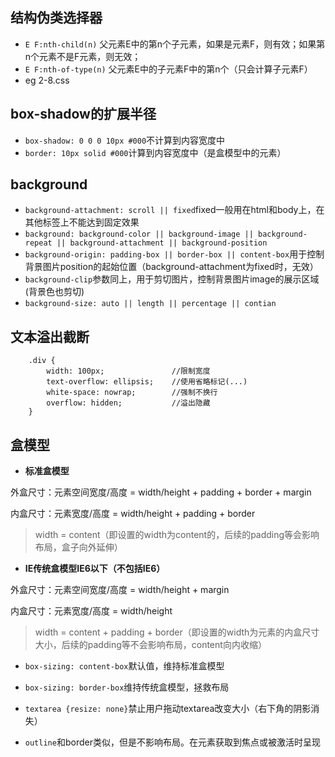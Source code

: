 ## 结构伪类选择器

- `E F:nth-child(n)` 父元素E中的第n个子元素，如果是元素F，则有效；如果第n个元素不是F元素，则无效；
- `E F:nth-of-type(n)` 父元素E中的子元素F中的第n个（只会计算子元素F）
- eg 2-8.css 

## box-shadow的扩展半径
- `box-shadow: 0 0 0 10px #000`不计算到内容宽度中
- `border: 10px solid #000`计算到内容宽度中（是盒模型中的元素）

## background

- `background-attachment: scroll || fixed`fixed一般用在html和body上，在其他标签上不能达到固定效果
- `background: background-color || background-image || background-repeat || background-attachment || background-position`
- `background-origin: padding-box || border-box || content-box`用于控制背景图片position的起始位置（background-attachment为fixed时，无效）
- `background-clip`参数同上，用于剪切图片，控制背景图片image的展示区域(背景色也剪切)
- `background-size: auto || length || percentage || contian`

## 文本溢出截断

```
    .div {
        width: 100px;               //限制宽度
        text-overflow: ellipsis;    //使用省略标记(...)
        white-space: nowrap;        //强制不换行
        overflow: hidden;           //溢出隐藏
    }
```

## 盒模型

- **标准盒模型**

外盒尺寸：元素空间宽度/高度 = width/height + padding + border + margin

内盒尺寸：元素宽度/高度 = width/height + padding + border

>width = content（即设置的width为content的，后续的padding等会影响布局，盒子向外延伸）

- **IE传统盒模型IE6以下（不包括IE6）**

外盒尺寸：元素空间宽度/高度 = width/height + margin

内盒尺寸：元素宽度/高度 = width/height

>width = content + padding + border（即设置的width为元素的内盒尺寸大小，后续的padding等不会影响布局，content向内收缩）

- `box-sizing: content-box`默认值，维持标准盒模型
- `box-sizing: border-box`维持传统盒模型，拯救布局

- `textarea {resize: none}`禁止用户拖动textarea改变大小（右下角的阴影消失）

- `outline`和border类似，但是不影响布局。在元素获取到焦点或被激活时呈现